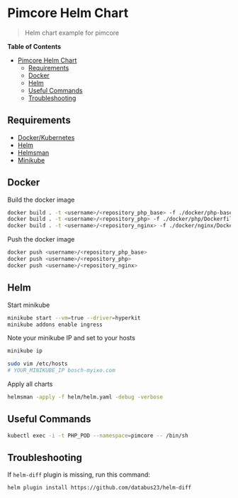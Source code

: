 # Pimcore Helm Chart

> Helm chart example for pimcore

**Table of Contents**

- [Pimcore Helm Chart](#pimcore-helm-chart)
	- [Requirements](#requirements)
	- [Docker](#docker)
	- [Helm](#helm)
	- [Useful Commands](#useful-commands)
	- [Troubleshooting](#troubleshooting)

## Requirements

- [Docker/Kubernetes](https://www.docker.com/)
- [Helm](https://helm.sh/)
- [Helmsman](https://github.com/Praqma/helmsman)
- [Minikube](https://minikube.sigs.k8s.io/)

## Docker

Build the docker image

```bash
docker build . -t <username>/<repository_php_base> -f ./docker/php-base/Dockerfile
docker build . -t <username>/<repository_php> -f ./docker/php/Dockerfile --build-arg BASE_PHP_IMAGE=<username>/<repository_php_base>
docker build . -t <username>/<repository_nginx> -f ./docker/nginx/Dockerfile --build-arg ASSET_IMAGE=<username>/<repository_php>
```

Push the docker image

```bash
docker push <username>/<repository_php_base>
docker push <username>/<repository_php>
docker push <username>/<repository_nginx>
```

## Helm

Start minikube

```bash
minikube start --vm=true --driver=hyperkit
minikube addons enable ingress
```

Note your minikube IP and set to your hosts

```bash
minikube ip

sudo vim /etc/hosts
# YOUR_MINIKUBE_IP bosch-myixo.com
```

Apply all charts

``` bash
helmsman -apply -f helm/helm.yaml -debug -verbose
```

## Useful Commands

```bash
kubectl exec -i -t PHP_POD --namespace=pimcore -- /bin/sh
```

## Troubleshooting

If `helm-diff` plugin is missing, run this command:

```bash
helm plugin install https://github.com/databus23/helm-diff
```

